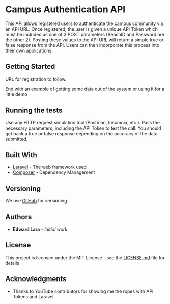 # Campus Authentication API

This API allows registered users to authenticate the campus community via an API URL. Once registered, the user is given a unique API Token which must
be included as one of 3 POST parameters (BeachID and Password are the other 2). Posting these values to the API URL will return a simple true
or false response from the API. Users can then incorporate this process into their own applications.

## Getting Started

URL for registration to follow.


End with an example of getting some data out of the system or using it for a little demo

## Running the tests

Use any HTTP request simulation tool (Postman, Insomnia, etc.). Pass the necessary parameters, including the API Token to test the call. You should get back a true or false response depending on the accuracy of the data submitted.

## Built With

* [Laravel](https://laravel.com/) - The web framework used
* [Composer](https://getcomposer.org/) - Dependency Management

## Versioning

We use [GitHub](https://code.csulb.edu) for versioning. 

## Authors

* **Edward Lara** - *Initial work* 

## License

This project is licensed under the MIT License - see the [LICENSE.md](LICENSE.md) file for details

## Acknowledgments

* Thanks to YouTube contributors for showing me the ropes with API Tokens and Laravel.
